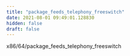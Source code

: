 ```yaml
---
title: "package_feeds_telephony_freeswitch"
date: 2021-08-01 09:49:01.128830
hidden: false
draft: false
---
```


x86/64/package_feeds_telephony_freeswitch

